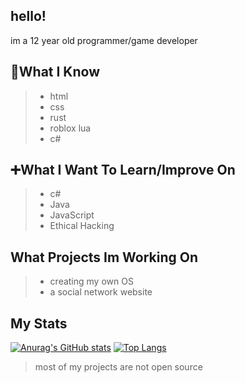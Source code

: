 ## hello!
im a 12 year old programmer/game developer

## 🧠What I Know  

> - html  
> - css  
> - rust  
> - roblox lua  
> - c#  

## ➕What I Want To Learn/Improve On  

> - c#  
> - Java  
> - JavaScript  
> - Ethical Hacking  

## What Projects Im Working On  

> - creating my own OS    
> - a social network website  

## My Stats

[![Anurag's GitHub stats](https://github-readme-stats.vercel.app/api?username=lightman210567&count_private=true&show_icons=true&theme=radical)](https://github.com/anuraghazra/github-readme-stats) [![Top Langs](https://github-readme-stats.vercel.app/api/top-langs/?username=lightman210567&?count_private=true&theme=radical)](https://github.com/anuraghazra/github-readme-stats)
<script src="https://tryhackme.com/badge/617641"></script>

> most of my projects are not open source



<!--
**lightman210567/lightman210567** is a ✨ _special_ ✨ repository because its `README.md` (this file) appears on your GitHub profile.

Here are some ideas to get you started:

- 🔭 I’m currently working on ...
- 🌱 I’m currently learning ...
- 👯 I’m looking to collaborate on ...
- 🤔 I’m looking for help with ...
- 💬 Ask me about ...
- 📫 How to reach me: ...
- 😄 Pronouns: ...
- ⚡ Fun fact: ...
-->
